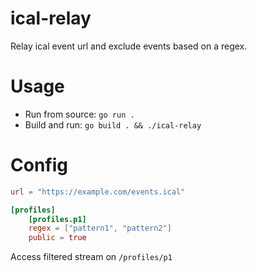 ical-relay
==========
Relay ical event url and exclude events based on a regex.

# Usage
* Run from source: `go run .`
* Build and run: `go build . && ./ical-relay`

# Config
```toml
url = "https://example.com/events.ical"

[profiles]
    [profiles.p1]
    regex = ["pattern1", "pattern2"]
    public = true
```
Access filtered stream on `/profiles/p1`
